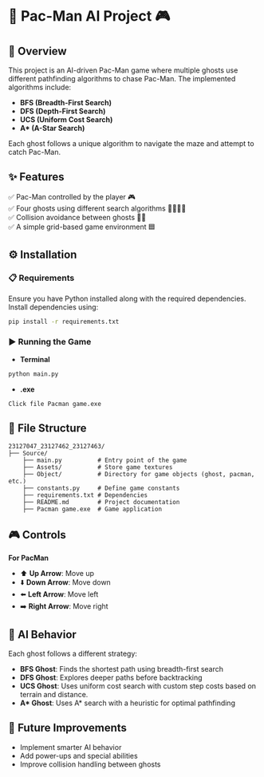 # 👾 Pac-Man AI Project 🎮  

## 📌 Overview  
This project is an AI-driven Pac-Man game where multiple ghosts use different pathfinding algorithms to chase Pac-Man. The implemented algorithms include:  

-  **BFS (Breadth-First Search)**  
-  **DFS (Depth-First Search)**  
-  **UCS (Uniform Cost Search)**  
-  **A\* (A-Star Search)**  

Each ghost follows a unique algorithm to navigate the maze and attempt to catch Pac-Man.  

## ✨ Features  
✅ Pac-Man controlled by the player 🎮  
✅ Four ghosts using different search algorithms 👻👻👻👻  
✅ Collision avoidance between ghosts 🚫👾  
✅ A simple grid-based game environment 🟦  

## ⚙️ Installation  
### 📋 Requirements  
Ensure you have Python installed along with the required dependencies. Install dependencies using:  

```sh
pip install -r requirements.txt
```

### ▶️ Running the Game
-   **Terminal**
```sh
python main.py
```
-   **.exe**
```
Click file Pacman game.exe
```

## 📂 File Structure
```
23127047_23127462_23127463/  
├── Source/    
    ├── main.py          # Entry point of the game  
    ├── Assets/          # Store game textures
    ├── Object/          # Directory for game objects (ghost, pacman, etc.)  
    ├── constants.py     # Define game constants  
    ├── requirements.txt # Dependencies  
    ├── README.md        # Project documentation 
    ├── Pacman game.exe  # Game application

```

## 🎮 Controls
**For PacMan**
- ⬆️ **Up Arrow**: Move up  
- ⬇️ **Down Arrow**: Move down  
- ⬅️ **Left Arrow**: Move left  
- ➡️ **Right Arrow**: Move right  


## 🧠 AI Behavior
Each ghost follows a different strategy:
- **BFS Ghost**: Finds the shortest path using breadth-first search
- **DFS Ghost**: Explores deeper paths before backtracking
- **UCS Ghost**: Uses uniform cost search with custom step costs based on terrain and distance.
- **A\* Ghost**: Uses A* search with a heuristic for optimal pathfinding

## 🚀 Future Improvements
- Implement smarter AI behavior
- Add power-ups and special abilities
- Improve collision handling between ghosts

